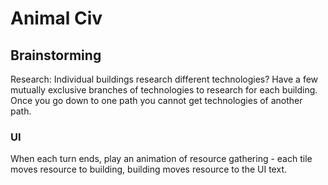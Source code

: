 Animal Civ
========

## Brainstorming
Research: Individual buildings research different technologies?
Have a few mutually exclusive branches of technologies to research for each building. Once you go down to one path you cannot get technologies of another path.

### UI
When each turn ends, play an animation of resource gathering - each tile moves resource to building, building moves resource to the UI text.
